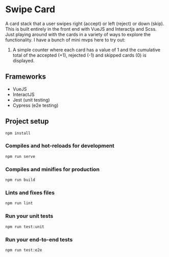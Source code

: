 # Swipe Card

A card stack that a user swipes right (accept) or left (reject) or down (skip). This is built entirely in the front end with VueJS and Interactjs and Scss. Just playing around with the cards in a variety of ways to explore the functionality. I have a bunch of mini mvps here to try out:

1. A simple counter where each card has a value of 1 and the cumulative total of the accepted (+1), rejected (-1) and skipped cards (0) is displayed.

## Frameworks
* VueJS
* InteractJS
* Jest (unit testing)
* Cypress (e2e testing) 

## Project setup
```
npm install
```

### Compiles and hot-reloads for development
```
npm run serve
```

### Compiles and minifies for production
```
npm run build
```

### Lints and fixes files
```
npm run lint
```

### Run your unit tests
```
npm run test:unit
```

### Run your end-to-end tests
```
npm run test:e2e
```
